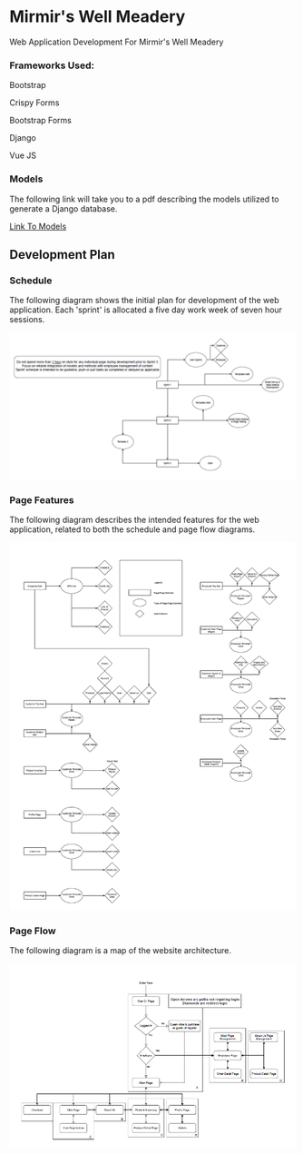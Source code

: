# Mirmir's Well Meadery
Web Application Development For Mirmir's Well Meadery

### Frameworks Used:

Bootstrap

Crispy Forms

Bootstrap Forms

Django

Vue JS

### Models

The following link will take you to a pdf describing the models utilized to generate a Django database.

[Link To Models](../../diagrams/Models.pdf)

## Development Plan

### Schedule

The following diagram shows the initial plan for development of the web application. Each 'sprint' is allocated a five day work week of seven hour sessions.

![Sprint Plan](../../diagrams/SprintPlanning.png)

### Page Features

The following diagram describes the intended features for the web application, related to both the schedule and page flow diagrams.

![Page Features](../../diagrams/FeatureBreakDown.png)

### Page Flow

The following diagram is a map of the website architecture.

![Page Flow](../../diagrams/PageFlow.png)



